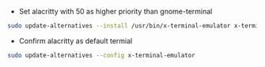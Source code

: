 - Set alacritty with 50 as higher priority than gnome-terminal
```bash
sudo update-alternatives --install /usr/bin/x-terminal-emulator x-terminal-emulator /usr/bin/alacritty 50
```
- Confirm alacritty as default termial
```bash
sudo update-alternatives --config x-terminal-emulator
```
